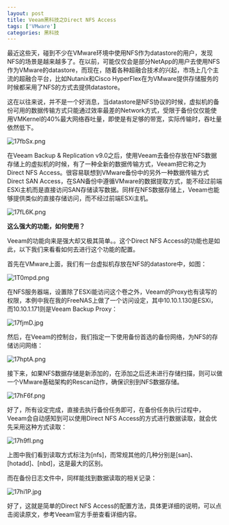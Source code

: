 ```yaml
---
layout: post
title: Veeam黑科技之Direct NFS Access
tags: ['VMware']
categories: 黑科技
---
```




最近这些天，碰到不少在VMware环境中使用NFS作为datastore的用户，发现NFS的场景是越来越多了。在以前，可能仅仅会是部分NetApp的用户去使用NFS作为VMware的datastore，而现在，随着各种超融合技术的兴起，市场上几个主流的超融合平台，比如Nutanix和Cisco HyperFlex在为VMware提供存储服务的时候都采用了NFS的方式去提供datastore。

这在以往来说，并不是一个好消息，当datastore是NFS协议的时候，虚拟机的备份可用的数据传输方式只能通过效率最差的Network方式，受限于备份仅仅能使用VMKernel的40%最大网络吞吐量，即使是有足够的带宽，实际传输时，吞吐量依然低下。

![17fbSx.png](https://s2.ax1x.com/2020/02/12/17fbSx.png)

在Veeam Backup & Replication v9.0之后，使用Veeam去备份存放在NFS数据存储上的虚拟机的时候，有了一种全新的数据传输方式，Veeam把它称之为Direct NFS Access。很容易联想到VMware备份中的另外一种数据传输方式Direct SAN Access，在SAN备份中遵循VMware的数据提取方式，能不经过前端ESXi主机而是直接访问SAN存储读写数据。同样在NFS数据存储上，Veeam也能够提供类似的直接存储访问，而不经过前端ESXi主机。



![17fL6K.png](https://s2.ax1x.com/2020/02/12/17fL6K.png)

**这么强大的功能，如何使用？**



Veeam的功能向来是强大却又极其简单。。这个Direct NFS Access的功能也是如此，以下我们来看看如何去进行这个功能的配置。



首先在VMware上面，我们有一台虚拟机存放在NFS的datastore中，如图：



![1T0mpd.png](https://s2.ax1x.com/2020/02/11/1T0mpd.png)

在NFS服务器端，设置除了ESXi能访问这个卷之外，Veeam的Proxy也有读写的权限，本例中我在我的FreeNAS上做了一个访问设定，其中10.10.1.130是ESXi，而10.10.1.171则是Veeam Backup Proxy：

![17fjmD.jpg](https://s2.ax1x.com/2020/02/12/17fjmD.jpg)

然后，在Veeam的控制台，我们指定一下使用备份首选的备份网络，为NFS的存储访问网络：

![17hptA.png](https://s2.ax1x.com/2020/02/12/17hptA.png)

接下来，如果NFS数据存储是新添加的，在添加之后还未进行存储扫描，则可以做一个VMware基础架构的Rescan动作，确保识别到NFS数据存储。

![17hF6f.png](https://s2.ax1x.com/2020/02/12/17hF6f.png)

好了，所有设定完成，直接去执行备份任务即可，在备份任务执行过程中，Veeam会自动感知到可以使用Direct NFS Access的方式进行数据读取，就会优先采用这种方式读取：

![17h9fI.png](https://s2.ax1x.com/2020/02/12/17h9fI.png)

上图中我们看到读取方式标注为[nfs]，而常规其他的几种分别是[san]、[hotadd]、[nbd]，这是最大的区别。

而在备份日志文件中，同样能找到数据读取的相关记录：

![17hi1P.jpg](https://s2.ax1x.com/2020/02/12/17hi1P.jpg)



好了，这就是简单的Direct NFS Access的配置方法，具体更详细的说明，可以点击阅读原文，参考Veeam官方手册查看详细内容。